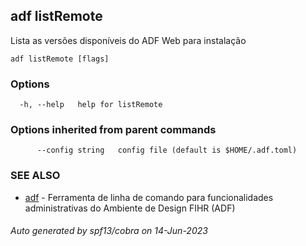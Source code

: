 ## adf listRemote

Lista as versões disponíveis do ADF Web para instalação

```
adf listRemote [flags]
```

### Options

```
  -h, --help   help for listRemote
```

### Options inherited from parent commands

```
      --config string   config file (default is $HOME/.adf.toml)
```

### SEE ALSO

* [adf](adf.md)	 - Ferramenta de linha de comando para funcionalidades administrativas do Ambiente de Design FIHR (ADF)

###### Auto generated by spf13/cobra on 14-Jun-2023
